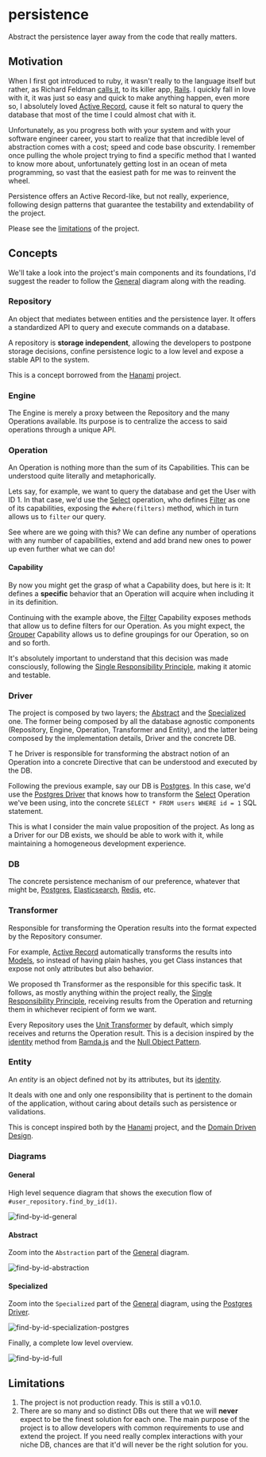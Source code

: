 # persistence
Abstract the persistence layer away from the code that really matters.

## Motivation

When I first got introduced to ruby, it wasn't really to the language itself but rather, as Richard Feldman [calls it](https://youtu.be/QyJZzq0v7Z4?t=176), to its killer app, [Rails](https://rubyonrails.org/). I quickly fall in love with it, it was just so easy and quick to make anything happen, even more so, I absolutely loved [Active Record](https://guides.rubyonrails.org/active_record_basics.html), cause it felt so natural to query the database that most of the time I could almost chat with it.

Unfortunately, as you progress both with your system and with your software engineer career, you start to realize that that incredible level of abstraction comes with a cost; speed and code base obscurity. I remember once pulling the whole project trying to find a specific method that I wanted to know more about, unfortunately getting lost in an ocean of meta programming, so vast that the easiest path for me was to reinvent the wheel.

Persistence offers an Active Record-like, but not really, experience, following design patterns that guarantee the testability and extendability of the project.

Please see the [limitations](#limitations) of the project.

## Concepts

We'll take a look into the project's main components and its foundations, I'd suggest the reader to follow the [General](#general) diagram along with the reading.

### Repository

An object that mediates between entities and the persistence layer. It offers a standardized API to query and execute commands on a database.

A repository is **storage independent**, allowing the developers to postpone storage decisions, confine persistence logic to a low level and expose a stable API to the system.

This is a concept borrowed from the [Hanami](https://github.com/hanami/hanami) project.

### Engine

The Engine is merely a proxy between the Repository and the many Operations available. Its purpose is to centralize the access to said operations through a unique API.

### Operation

An Operation is nothing more than the sum of its Capabilities. This can be understood quite literally and metaphorically.

Lets say, for example, we want to query the database and get the User with ID 1. In that case, we'd use the [Select](lib/persistence/store/operations/select.rb) operation, who defines [Filter](lib/persistence/store/operations/capabilities/filter.rb) as one of its capabilities, exposing the `#where(filters)` method, which in turn allows us to `filter` our query.

See where are we going with this? We can define any number of operations with any number of capabilities, extend and add brand new ones to power up even further what we can do!

#### Capability

By now you might get the grasp of what a Capability does, but here is it: It defines a **specific** behavior that an Operation will acquire when including it in its definition.

Continuing with the example above, the [Filter](lib/persistence/store/operations/capabilities/filter.rb) Capability exposes methods that allow us to define filters for our Operation. As you might expect, the [Grouper](lib/persistence/store/operations/capabilities/grouper.rb) Capability allows us to define groupings for our Operation, so on and so forth.

It's absolutely important to understand that this decision was made consciously, following the [Single Responsibility Principle](https://en.wikipedia.org/wiki/Single-responsibility_principle), making it atomic and testable.

### Driver

The project is composed by two layers; the [Abstract](#abstract) and the [Specialized](#specialized) one. The former being composed by all the database agnostic components (Repository, Engine, Operation, Transformer and Entity), and the latter being composed by the  implementation details, Driver and the concrete DB.

T he Driver is responsible for transforming the abstract notion of an Operation into a concrete Directive that can be understood and executed by the DB.

Following the previous example, say our DB is [Postgres](https://www.postgresql.org/). In this case, we'd use the [Postgres Driver](lib/persistence/store/drivers/sequel/postgres.rb) that knows how to transform the [Select](lib/persistence/store/operations/select.rb) Operation we've been using, into the concrete `SELECT * FROM users WHERE id = 1` SQL statement.

This is what I consider the main value proposition of the project. As long as a Driver for our DB exists, we should be able to work with it, while maintaining a homogeneous development experience.

### DB

The concrete persistence mechanism of our preference, whatever that might be,  [Postgres](https://www.postgresql.org/), [Elasticsearch](https://www.elastic.co/elasticsearch/), [Redis](https://redis.io/), etc.

### Transformer

Responsible for transforming the Operation results into the format expected by the Repository consumer.

For example, [Active Record](https://guides.rubyonrails.org/active_record_basics.html) automatically transforms the results into [Models](https://guides.rubyonrails.org/active_record_basics.html#creating-active-record-models), so instead of having plain hashes, you get Class instances that expose not only attributes but also behavior.

We proposed th Transformer as the responsible for this specific task. It follows, as mostly anything within the project really, the [Single Responsibility Principle](https://en.wikipedia.org/wiki/Single-responsibility_principle), receiving results from the Operation and returning them in whichever recipient of form we want.

Every Repository uses the [Unit Transformer](lib/persistence/transformers/identity_transformer.rb) by default, which simply receives and returns the Operation result. This is a decision inspired by the [identity](https://ramdajs.com/docs/#identity) method from [Ramda.js](https://ramdajs.com/) and the [Null Object Pattern](https://en.wikipedia.org/wiki/Null_object_pattern).

### Entity

An *entity* is an object defined not by its attributes, but its [identity](https://en.wikipedia.org/wiki/Identity_(object-oriented_programming)).

It deals with one and only one responsibility that is pertinent to the domain of the application, without caring about details such as persistence or validations.

This is concept inspired both by the [Hanami](https://github.com/hanami/hanami) project, and the [Domain Driven Design](https://en.wikipedia.org/wiki/Domain-driven_design#Building_blocks).

### Diagrams

#### General

High level sequence diagram that shows the execution flow of `#user_repository.find_by_id(1)`.

![find-by-id-general](diagrams/find-by-id-general.svg)

#### Abstract

Zoom into the `Abstraction` part of the [General](#general) diagram.

![find-by-id-abstraction](diagrams/find-by-id-abstraction.png)

#### Specialized

Zoom into the `Specialized` part of the [General](#general) diagram, using the [Postgres Driver](lib/persistence/store/drivers/sequel/postgres.rb).

![find-by-id-specialization-postgres](diagrams/find-by-id-specialization-postgres.svg)

Finally, a complete low level overview.

![find-by-id-full](diagrams/find-by-id-full.svg)

## Limitations

1. The project is not production ready. This is still a v0.1.0.
2. There are so many and so distinct DBs out there that we will **never** expect to be the finest solution for each one. The main purpose of the project is to allow developers with common requirements to use and extend the project. If you need really complex interactions with your niche DB, chances are that it'd will never be the right solution for you.
